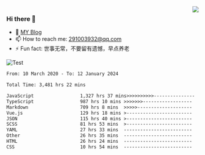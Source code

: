 <img align='right' src='https://github-readme-stats.vercel.app/api?username=niaogege&show_icons=true&theme=radical'/>

### Hi there 👋

- 🌱 [MY Blog](https://bythewayer.com/)
- 📫 How to reach me: 291003932@qq.com
- ⚡ Fun fact:  世事无常，不要留有遗憾，早点养老

![Test](https://github-readme-stats.vercel.app/api/top-langs/?username=niaogege&layout=compact)

<!--START_SECTION:waka-->

```txt
From: 10 March 2020 - To: 12 January 2024

Total Time: 3,481 hrs 22 mins

JavaScript                 1,327 hrs 37 mins>>>>>>>>>>---------------   38.13 %
TypeScript                 987 hrs 10 mins >>>>>>>------------------   28.36 %
Markdown                   709 hrs 8 mins  >>>>>--------------------   20.37 %
Vue.js                     129 hrs 18 mins >------------------------   03.71 %
JSON                       115 hrs 40 mins >------------------------   03.32 %
SCSS                       81 hrs 53 mins  >------------------------   02.35 %
YAML                       27 hrs 33 mins  -------------------------   00.79 %
Other                      26 hrs 35 mins  -------------------------   00.76 %
HTML                       26 hrs 24 mins  -------------------------   00.76 %
CSS                        10 hrs 54 mins  -------------------------   00.31 %
```

<!--END_SECTION:waka-->
